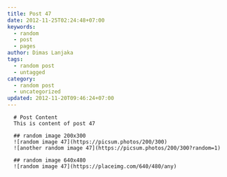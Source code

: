 ```yaml
---
title: Post 47
date: 2012-11-25T02:24:48+07:00
keywords:
  - random
  - post
  - pages
author: Dimas Lanjaka
tags:
  - random post
  - untagged
category:
  - random post
  - uncategorized
updated: 2012-11-20T09:46:24+07:00
---
```


      # Post Content
      This is content of post 47

      ## random image 200x300
      ![random image 47](https://picsum.photos/200/300)
      ![another random image 47](https://picsum.photos/200/300?random=1)

      ## random image 640x480
      ![random image 47](https://placeimg.com/640/480/any)
      